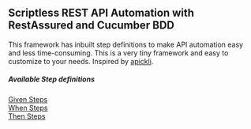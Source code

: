 ## Scriptless REST API Automation with RestAssured and Cucumber BDD

This framework has inbuilt step definitions to make API automation easy and less time-consuming.
This is a very tiny framework and easy to customize to your needs. Inspired by [apickli](https://github.com/apickli/).

##### Available Step definitions
[Given Steps](readme/GIVEN.md)<br>
[When Steps](readme/WHEN.md)<br>
[Then Steps](readme/THEN.md)